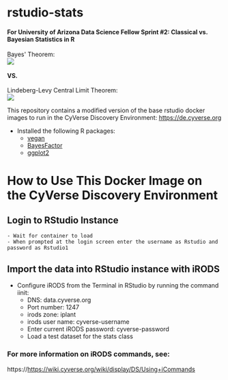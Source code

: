 # rstudio-stats
#### For University of Arizona Data Science Fellow Sprint #2: Classical vs. Bayesian Statistics in R


Bayes' Theorem:
<br>
<img src="https://render.githubusercontent.com/render/math?math=P(A \mid B) = \frac{P(B \mid A) \, P(A)}{P(B)}">
<br><br>
**VS.**
<br><br>
Lindeberg-Levy Central Limit Theorem:
<br>
<img src="https://wikimedia.org/api/rest_v1/media/math/render/svg/883b2b657efe266f298d80f8f6ae876b101307e3">


This repository contains a modified version of the base rstudio docker images to run in
the CyVerse Discovery Environment: <https://de.cyverse.org>

- Installed the following R packages:
  - [vegan](https://cran.r-project.org/web/packages/vegan/index.html)
  - [BayesFactor](https://cran.r-project.org/web/packages/BayesFactor/index.html)
  - [ggplot2](https://cran.r-project.org/web/packages/ggplot2/index.html)

# How to Use This Docker Image on the CyVerse Discovery Environment

## Login to RStudio Instance
	- Wait for container to load
	- When prompted at the login screen enter the username as Rstudio and password as Rstudio1

## Import the data into RStudio instance with iRODS
- Configure iRODS from the Terminal in RStudio by running the command iinit:
	- DNS: data.cyverse.org
	- Port number: 1247
	- irods zone: iplant
	- irods user name: cyverse-username
	- Enter current iRODS password: cyverse-password
	- Load a test dataset for the stats class

### For more information on iRODS commands, see:
https://https://wiki.cyverse.org/wiki/display/DS/Using+iCommands
